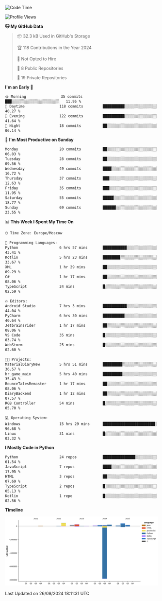 <!--START_SECTION:waka-->
![Code Time](http://img.shields.io/badge/Code%20Time-482%20hrs%2043%20mins-blue)

![Profile Views](http://img.shields.io/badge/Profile%20Views-7-blue)

**🐱 My GitHub Data** 

> 📦 32.3 kB Used in GitHub's Storage 
 > 
> 🏆 118 Contributions in the Year 2024
 > 
> 🚫 Not Opted to Hire
 > 
> 📜 8 Public Repositories 
 > 
> 🔑 19 Private Repositories 
 > 
**I'm an Early 🐤** 

```text
🌞 Morning                35 commits          ███░░░░░░░░░░░░░░░░░░░░░░   11.95 % 
🌆 Daytime                118 commits         ██████████░░░░░░░░░░░░░░░   40.27 % 
🌃 Evening                122 commits         ██████████░░░░░░░░░░░░░░░   41.64 % 
🌙 Night                  18 commits          ██░░░░░░░░░░░░░░░░░░░░░░░   06.14 % 
```
📅 **I'm Most Productive on Sunday** 

```text
Monday                   20 commits          ██░░░░░░░░░░░░░░░░░░░░░░░   06.83 % 
Tuesday                  28 commits          ██░░░░░░░░░░░░░░░░░░░░░░░   09.56 % 
Wednesday                49 commits          ████░░░░░░░░░░░░░░░░░░░░░   16.72 % 
Thursday                 37 commits          ███░░░░░░░░░░░░░░░░░░░░░░   12.63 % 
Friday                   35 commits          ███░░░░░░░░░░░░░░░░░░░░░░   11.95 % 
Saturday                 55 commits          █████░░░░░░░░░░░░░░░░░░░░   18.77 % 
Sunday                   69 commits          ██████░░░░░░░░░░░░░░░░░░░   23.55 % 
```


📊 **This Week I Spent My Time On** 

```text
🕑︎ Time Zone: Europe/Moscow

💬 Programming Languages: 
Python                   6 hrs 57 mins       ███████████░░░░░░░░░░░░░░   43.41 % 
Kotlin                   5 hrs 23 mins       ████████░░░░░░░░░░░░░░░░░   33.67 % 
XML                      1 hr 29 mins        ██░░░░░░░░░░░░░░░░░░░░░░░   09.29 % 
C#                       1 hr 17 mins        ██░░░░░░░░░░░░░░░░░░░░░░░   08.06 % 
TypeScript               24 mins             █░░░░░░░░░░░░░░░░░░░░░░░░   02.59 % 

🔥 Editors: 
Android Studio           7 hrs 3 mins        ███████████░░░░░░░░░░░░░░   44.04 % 
PyCharm                  6 hrs 30 mins       ██████████░░░░░░░░░░░░░░░   40.64 % 
Jetbrainsrider           1 hr 17 mins        ██░░░░░░░░░░░░░░░░░░░░░░░   08.06 % 
VS Code                  35 mins             █░░░░░░░░░░░░░░░░░░░░░░░░   03.74 % 
WebStorm                 25 mins             █░░░░░░░░░░░░░░░░░░░░░░░░   02.60 % 

🐱‍💻 Projects: 
MaterialDiaryNew         5 hrs 51 mins       █████████░░░░░░░░░░░░░░░░   36.57 % 
hr_game_main             5 hrs 40 mins       █████████░░░░░░░░░░░░░░░░   35.43 % 
BounceTalesRemaster      1 hr 17 mins        ██░░░░░░░░░░░░░░░░░░░░░░░   08.06 % 
DiaryBackend             1 hr 12 mins        ██░░░░░░░░░░░░░░░░░░░░░░░   07.57 % 
RGB Controller           54 mins             █░░░░░░░░░░░░░░░░░░░░░░░░   05.70 % 

💻 Operating System: 
Windows                  15 hrs 29 mins      ████████████████████████░   96.68 % 
Linux                    31 mins             █░░░░░░░░░░░░░░░░░░░░░░░░   03.32 % 
```

**I Mostly Code in Python** 

```text
Python                   24 repos            ███████████████░░░░░░░░░░   61.54 % 
JavaScript               7 repos             ████░░░░░░░░░░░░░░░░░░░░░   17.95 % 
HTML                     3 repos             ██░░░░░░░░░░░░░░░░░░░░░░░   07.69 % 
TypeScript               2 repos             █░░░░░░░░░░░░░░░░░░░░░░░░   05.13 % 
Kotlin                   1 repo              █░░░░░░░░░░░░░░░░░░░░░░░░   02.56 % 
```



**Timeline**

![Lines of Code chart](https://raw.githubusercontent.com/adlemx/adlemx/main/assets/bar_graph.png)


 Last Updated on 26/08/2024 18:11:31 UTC
<!--END_SECTION:waka-->
